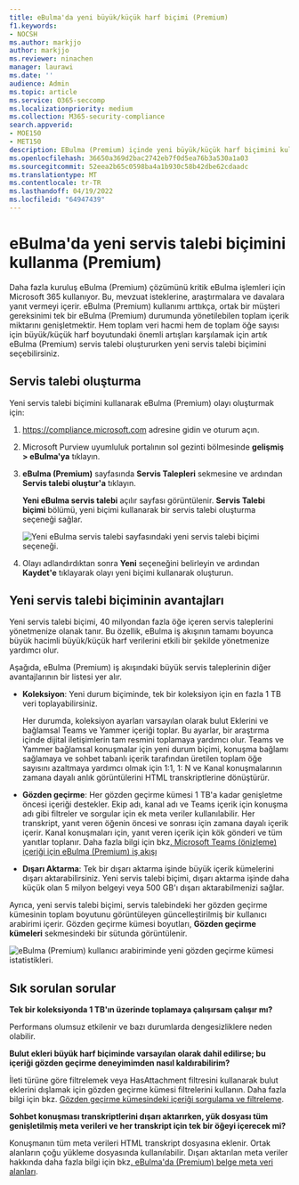 ```yaml
---
title: eBulma'da yeni büyük/küçük harf biçimi (Premium)
f1.keywords:
- NOCSH
ms.author: markjjo
author: markjjo
ms.reviewer: ninachen
manager: laurawi
ms.date: ''
audience: Admin
ms.topic: article
ms.service: O365-seccomp
ms.localizationpriority: medium
ms.collection: M365-security-compliance
search.appverid:
- MOE150
- MET150
description: EBulma (Premium) içinde yeni büyük/küçük harf biçimini kullanarak kümeleri gözden geçirmek ve artan diğer sınırlardan ve yeni işlevlerden yararlanmak için daha fazla öğe ekleyebilirsiniz.
ms.openlocfilehash: 36650a369d2bac2742eb7f0d5ea76b3a530a1a03
ms.sourcegitcommit: 52eea2b65c0598ba4a1b930c58b42dbe62cdaadc
ms.translationtype: MT
ms.contentlocale: tr-TR
ms.lasthandoff: 04/19/2022
ms.locfileid: "64947439"
---
```

# <a name="use-the-new-case-format-in-ediscovery-premium"></a>eBulma'da yeni servis talebi biçimini kullanma (Premium)

Daha fazla kuruluş eBulma (Premium) çözümünü kritik eBulma işlemleri için Microsoft 365 kullanıyor. Bu, mevzuat isteklerine, araştırmalara ve davalara yanıt vermeyi içerir. eBulma (Premium) kullanımı arttıkça, ortak bir müşteri gereksinimi tek bir eBulma (Premium) durumunda yönetilebilen toplam içerik miktarını genişletmektir. Hem toplam veri hacmi hem de toplam öğe sayısı için büyük/küçük harf boyutundaki önemli artışları karşılamak için artık eBulma (Premium) servis talebi oluştururken yeni servis talebi biçimini seçebilirsiniz.  

## <a name="create-a-case"></a>Servis talebi oluşturma

Yeni servis talebi biçimini kullanarak eBulma (Premium) olayı oluşturmak için:

1. <https://compliance.microsoft.com> adresine gidin ve oturum açın.

2. Microsoft Purview uyumluluk portalının sol gezinti bölmesinde **gelişmiş > eBulma'ya** tıklayın.

3. **eBulma (Premium)** sayfasında **Servis Talepleri** sekmesine ve ardından **Servis talebi oluştur'a** tıklayın.

   **Yeni eBulma servis talebi** açılır sayfası görüntülenir. **Servis Talebi biçimi** bölümü, yeni biçimi kullanarak bir servis talebi oluşturma seçeneği sağlar.

   ![Yeni eBulma servis talebi sayfasındaki yeni servis talebi biçimi seçeneği.](..\media\AeDNewCaseFormat1.png)

4. Olayı adlandırdıktan sonra **Yeni** seçeneğini belirleyin ve ardından **Kaydet'e** tıklayarak olayı yeni biçimi kullanarak oluşturun.

## <a name="benefits-of-the-new-case-format"></a>Yeni servis talebi biçiminin avantajları

Yeni servis talebi biçimi, 40 milyondan fazla öğe içeren servis taleplerini yönetmenize olanak tanır. Bu özellik, eBulma iş akışının tamamı boyunca büyük hacimli büyük/küçük harf verilerini etkili bir şekilde yönetmenize yardımcı olur.

Aşağıda, eBulma (Premium) iş akışındaki büyük servis taleplerinin diğer avantajlarının bir listesi yer alır.

- **Koleksiyon**: Yeni durum biçiminde, tek bir koleksiyon için en fazla 1 TB veri toplayabilirsiniz.

   Her durumda, koleksiyon ayarları varsayılan olarak bulut Eklerini ve bağlamsal Teams ve Yammer içeriği toplar. Bu ayarlar, bir araştırma içinde dijital iletişimlerin tam resmini toplamaya yardımcı olur. Teams ve Yammer bağlamsal konuşmalar için yeni durum biçimi, konuşma bağlamı sağlamaya ve sohbet tabanlı içerik tarafından üretilen toplam öğe sayısını azaltmaya yardımcı olmak için 1:1, 1: N ve Kanal konuşmalarının zamana dayalı anlık görüntülerini HTML transkriptlerine dönüştürür.  

- **Gözden geçirme**: Her gözden geçirme kümesi 1 TB'a kadar genişletme öncesi içeriği destekler. Ekip adı, kanal adı ve Teams içerik için konuşma adı gibi filtreler ve sorgular için ek meta veriler kullanılabilir. Her transkript, yanıt veren öğenin öncesi ve sonrası için zamana dayalı içerik içerir. Kanal konuşmaları için, yanıt veren içerik için kök gönderi ve tüm yanıtlar toplanır. Daha fazla bilgi için bkz[. Microsoft Teams (önizleme) içeriği için eBulma (Premium) iş akışı](teams-workflow-in-advanced-ediscovery.md)

- **Dışarı Aktarma**: Tek bir dışarı aktarma işinde büyük içerik kümelerini dışarı aktarabilirsiniz. Yeni servis talebi biçimi, dışarı aktarma işinde daha küçük olan 5 milyon belgeyi veya 500 GB'ı dışarı aktarabilmenizi sağlar.

Ayrıca, yeni servis talebi biçimi, servis talebindeki her gözden geçirme kümesinin toplam boyutunu görüntüleyen güncelleştirilmiş bir kullanıcı arabirimi içerir. Gözden geçirme kümesi boyutları, **Gözden geçirme kümeleri** sekmesindeki bir sütunda görüntülenir.

![eBulma (Premium) kullanıcı arabiriminde yeni gözden geçirme kümesi istatistikleri.](..\media\LargeCaseUI.png)

## <a name="frequently-asked-questions"></a>Sık sorulan sorular

**Tek bir koleksiyonda 1 TB'ın üzerinde toplamaya çalışırsam çalışır mı?**

Performans olumsuz etkilenir ve bazı durumlarda dengesizliklere neden olabilir.

**Bulut ekleri büyük harf biçiminde varsayılan olarak dahil edilirse; bu içeriği gözden geçirme deneyimimden nasıl kaldırabilirim?**  

İleti türüne göre filtrelemek veya HasAttachment filtresini kullanarak bulut eklerini dışlamak için gözden geçirme kümesi filtrelerini kullanın. Daha fazla bilgi için bkz. [Gözden geçirme kümesindeki içeriği sorgulama ve filtreleme](review-set-search.md).

**Sohbet konuşması transkriptlerini dışarı aktarırken, yük dosyası tüm genişletilmiş meta verileri ve her transkript için tek bir öğeyi içerecek mi?**

Konuşmanın tüm meta verileri HTML transkript dosyasına eklenir.  Ortak alanların çoğu yükleme dosyasında kullanılabilir. Dışarı aktarılan meta veriler hakkında daha fazla bilgi için bkz[. eBulma'da (Premium) belge meta veri alanları](document-metadata-fields-in-Advanced-eDiscovery.md).
